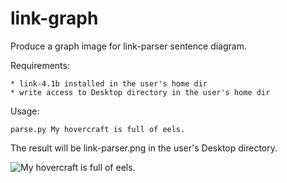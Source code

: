 # link-graph

Produce a graph image for link-parser sentence diagram.

Requirements:

    * link-4.1b installed in the user's home dir
    * write access to Desktop directory in the user's home dir

Usage:

    parse.py My hovercraft is full of eels.

The result will be link-parser.png in the user's Desktop directory.

![My hovercraft is full of eels.](https://github.com/ddoxey/link-graph/blob/main/link-parser.png)
